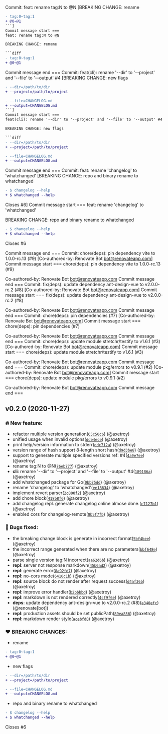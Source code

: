 Commit: feat: rename tag:N to @N [BREAKING CHANGE: rename

```diff
- tag:0~tag:1
+ @0~@1
```]
Commit message start ===
feat: rename tag:N to @N

BREAKING CHANGE: rename

```diff
- tag:0~tag:1
+ @0~@1
```

Commit message end ===
Commit: feat(cli): rename '--dir' to '--project' and '--file' to '--output' #4 [BREAKING CHANGE: new flags

```diff
- --dir=/path/to/dir
+ --project=/path/to/project
```

```diff
- --file=CHANGELOG.md
+ --output=CHANGELOG.md
```]
Commit message start ===
feat(cli): rename '--dir' to '--project' and '--file' to '--output' #4

BREAKING CHANGE: new flags

```diff
- --dir=/path/to/dir
+ --project=/path/to/project
```

```diff
- --file=CHANGELOG.md
+ --output=CHANGELOG.md
```

Commit message end ===
Commit: feat: rename 'changelog' to 'whatchanged' [BREAKING CHANGE: repo and binary rename to whatchanged

```diff
- $ changelog --help
+ $ whatchanged --help
```

Closes #6]
Commit message start ===
feat: rename 'changelog' to 'whatchanged'

BREAKING CHANGE: repo and binary rename to whatchanged

```diff
- $ changelog --help
+ $ whatchanged --help
```

Closes #6

Commit message end ===
Commit: chore(deps): pin dependency vite to 1.0.0-rc.13 (#9) [Co-authored-by: Renovate Bot <bot@renovateapp.com>]
Commit message start ===
chore(deps): pin dependency vite to 1.0.0-rc.13 (#9)

Co-authored-by: Renovate Bot <bot@renovateapp.com>
Commit message end ===
Commit: fix(deps): update dependency ant-design-vue to v2.0.0-rc.2 (#8) [Co-authored-by: Renovate Bot <bot@renovateapp.com>]
Commit message start ===
fix(deps): update dependency ant-design-vue to v2.0.0-rc.2 (#8)

Co-authored-by: Renovate Bot <bot@renovateapp.com>
Commit message end ===
Commit: chore(deps): pin dependencies (#7) [Co-authored-by: Renovate Bot <bot@renovateapp.com>]
Commit message start ===
chore(deps): pin dependencies (#7)

Co-authored-by: Renovate Bot <bot@renovateapp.com>
Commit message end ===
Commit: chore(deps): update module stretchr/testify to v1.6.1 (#3) [Co-authored-by: Renovate Bot <bot@renovateapp.com>]
Commit message start ===
chore(deps): update module stretchr/testify to v1.6.1 (#3)

Co-authored-by: Renovate Bot <bot@renovateapp.com>
Commit message end ===
Commit: chore(deps): update module pkg/errors to v0.9.1 (#2) [Co-authored-by: Renovate Bot <bot@renovateapp.com>]
Commit message start ===
chore(deps): update module pkg/errors to v0.9.1 (#2)

Co-authored-by: Renovate Bot <bot@renovateapp.com>
Commit message end ===
## v0.2.0 (2020-11-27)

### 🔥  New feature:

- refactor multiple version generation([`65c50c6`](https://github.com/release-lab/whatchanged/commit/65c50c6b30f5dfc608c260c73d55cc8601041bdf)) (@axetroy)
- unified usage when invalid options([`dde4ece`](https://github.com/release-lab/whatchanged/commit/dde4ecee3db8925c804db839bed098eb4a0f82ec)) (@axetroy)
- print help/version information to stderr([`ddc712a`](https://github.com/release-lab/whatchanged/commit/ddc712a8e4ec502976deb7430a79532d902bcbf9)) (@axetroy)
- version range of hash support 8-length short hash([`d9d3be8`](https://github.com/release-lab/whatchanged/commit/d9d3be819e1214139342e48cdaf866ae3b628f4b)) (@axetroy)
- support to generate multiple specified versions ref: #4([`4a9e7ee`](https://github.com/release-lab/whatchanged/commit/4a9e7ee70a80104933e60f20db4784ea472ae2ec)) (@axetroy)
- rename tag:N to @N([`76eb777`](https://github.com/release-lab/whatchanged/commit/76eb7774ac0a1f44ca6b66b9322870cba24a50a8)) (@axetroy)
- **cli**: rename '--dir' to '--project' and '--file' to '--output' #4([`189186a`](https://github.com/release-lab/whatchanged/commit/189186a89693c724ac794c17f2c35781b2fdc017)) (@axetroy)
- add whatchanged package for Go([`0bb75dd`](https://github.com/release-lab/whatchanged/commit/0bb75dd41758d85c4608f010298f823346a68a7c)) (@axetroy)
- rename 'changelog' to 'whatchanged'([`ee18634`](https://github.com/release-lab/whatchanged/commit/ee1863487bd70a2664ff856c4aacfc34d3a5043d)) (@axetroy)
- implement revert parser([`2c800f2`](https://github.com/release-lab/whatchanged/commit/2c800f24894c495761e715e3a3f81863e0b3b96c)) (@axetroy)
- add chore block([`418b8f6`](https://github.com/release-lab/whatchanged/commit/418b8f6383b9d710c043655a5dd28fd6627bd85f)) (@axetroy)
- add changelog repl. generate changelog online almose done.([`c7127b1`](https://github.com/release-lab/whatchanged/commit/c7127b1b0e3869854d293b536eb2f21c4e0c8e3c)) (@axetroy)
- enabled cors for changelog-remote([`8b5f7fb`](https://github.com/release-lab/whatchanged/commit/8b5f7fbda0f6aefbc933de757a13ed34d105990f)) (@axetroy)

### 🐛  Bugs fixed:

- the breaking change block is generate in incorrect format([`5bf4bee`](https://github.com/release-lab/whatchanged/commit/5bf4beea7124cac872598c5487657548e7a826c9)) (@axetroy)
- the incorrect range generated when there are no parameters([`bbf648e`](https://github.com/release-lab/whatchanged/commit/bbf648e756ab74abb25764ee9ead032343832b3b)) (@axetroy)
- parse single version tag:N incorrect([`aa62d6b`](https://github.com/release-lab/whatchanged/commit/aa62d6be3294619c81159a39208c9f7bba07630f)) (@axetroy)
- **repl**: server not response markdown([`45b6ad2`](https://github.com/release-lab/whatchanged/commit/45b6ad20ec4a50dc7661bf575fa408ef6383c46b)) (@axetroy)
- **repl**: generate error([`8a92fd7`](https://github.com/release-lab/whatchanged/commit/8a92fd7693568683beba2431b0e0659fc99e3c82)) (@axetroy)
- **repl**: no-cors mode([`6410c1b`](https://github.com/release-lab/whatchanged/commit/6410c1be6cc35e3165172f99738add18ef4d5beb)) (@axetroy)
- **repl**: source block do not render after request success([`d4af36b`](https://github.com/release-lab/whatchanged/commit/d4af36be80ca60f4bbbcb96603b070883ac44a6a)) (@axetroy)
- **repl**: improve error handler([`b2bbbbd`](https://github.com/release-lab/whatchanged/commit/b2bbbbd7608501813986d74f6e44c233719246eb)) (@axetroy)
- **repl**: markdown is not rendered correctly([`4cf9f6e`](https://github.com/release-lab/whatchanged/commit/4cf9f6ee53d19f67380144030a38ede88cb1a59b)) (@axetroy)
- **deps**: update dependency ant-design-vue to v2.0.0-rc.2 (#8)([`a340efc`](https://github.com/release-lab/whatchanged/commit/a340efc8b86b1728eb1dcaedc9c101767582e811)) (@renovate[bot])
- **repl**: production assets should be set publicPath([`89ea856`](https://github.com/release-lab/whatchanged/commit/89ea856f4f2046f7347a5ebd2c9d60e3a3650595)) (@axetroy)
- **repl**: markdown render style([`acebfd0`](https://github.com/release-lab/whatchanged/commit/acebfd0bd736dac9c811186c82ba241d7b1e05e1)) (@axetroy)

### ❤️ BREAKING CHANGES:

- rename

```diff
- tag:0~tag:1
+ @0~@1
```

- new flags

```diff
- --dir=/path/to/dir
+ --project=/path/to/project
```

```diff
- --file=CHANGELOG.md
+ --output=CHANGELOG.md
```

- repo and binary rename to whatchanged

```diff
- $ changelog --help
+ $ whatchanged --help
```

Closes #6
